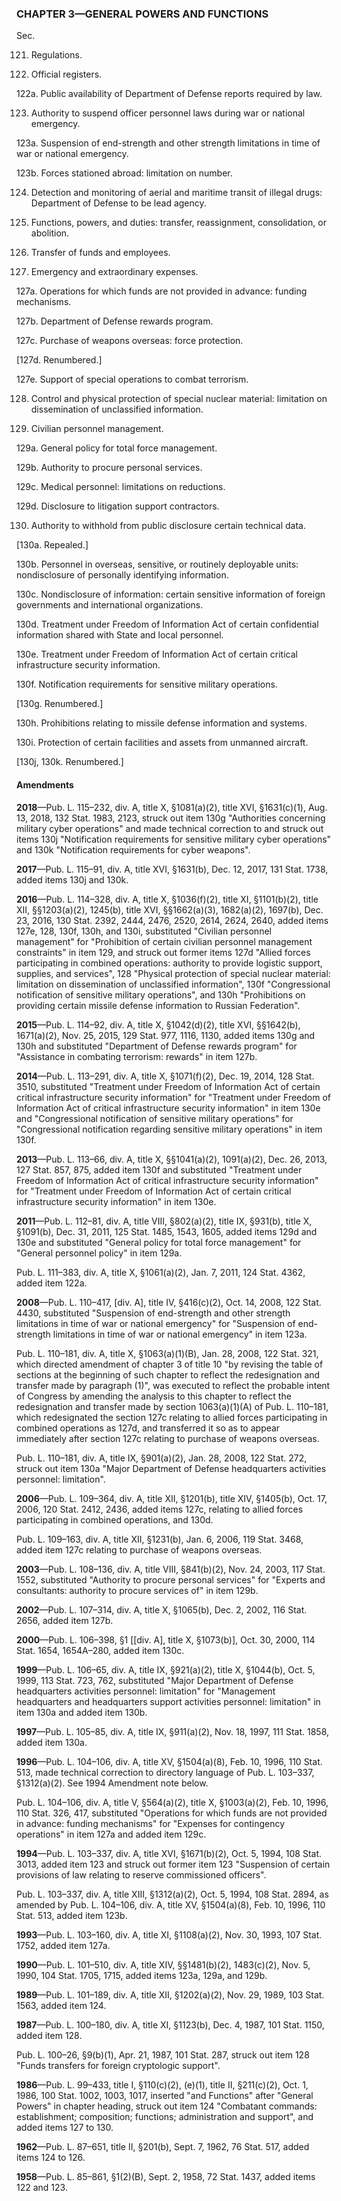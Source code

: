 ### **CHAPTER 3—GENERAL POWERS AND FUNCTIONS** ###

Sec.

121. Regulations.

122. Official registers.

122a. Public availability of Department of Defense reports required by law.

123. Authority to suspend officer personnel laws during war or national emergency.

123a. Suspension of end-strength and other strength limitations in time of war or national emergency.

123b. Forces stationed abroad: limitation on number.

124. Detection and monitoring of aerial and maritime transit of illegal drugs: Department of Defense to be lead agency.

125. Functions, powers, and duties: transfer, reassignment, consolidation, or abolition.

126. Transfer of funds and employees.

127. Emergency and extraordinary expenses.

127a. Operations for which funds are not provided in advance: funding mechanisms.

127b. Department of Defense rewards program.

127c. Purchase of weapons overseas: force protection.

[127d. Renumbered.]

127e. Support of special operations to combat terrorism.

128. Control and physical protection of special nuclear material: limitation on dissemination of unclassified information.

129. Civilian personnel management.

129a. General policy for total force management.

129b. Authority to procure personal services.

129c. Medical personnel: limitations on reductions.

129d. Disclosure to litigation support contractors.

130. Authority to withhold from public disclosure certain technical data.

[130a. Repealed.]

130b. Personnel in overseas, sensitive, or routinely deployable units: nondisclosure of personally identifying information.

130c. Nondisclosure of information: certain sensitive information of foreign governments and international organizations.

130d. Treatment under Freedom of Information Act of certain confidential information shared with State and local personnel.

130e. Treatment under Freedom of Information Act of certain critical infrastructure security information.

130f. Notification requirements for sensitive military operations.

[130g. Renumbered.]

130h. Prohibitions relating to missile defense information and systems.

130i. Protection of certain facilities and assets from unmanned aircraft.

[130j, 130k. Renumbered.]

#### Amendments ####

**2018**—Pub. L. 115–232, div. A, title X, §1081(a)(2), title XVI, §1631(c)(1), Aug. 13, 2018, 132 Stat. 1983, 2123, struck out item 130g "Authorities concerning military cyber operations" and made technical correction to and struck out items 130j "Notification requirements for sensitive military cyber operations" and 130k "Notification requirements for cyber weapons".

**2017**—Pub. L. 115–91, div. A, title XVI, §1631(b), Dec. 12, 2017, 131 Stat. 1738, added items 130j and 130k.

**2016**—Pub. L. 114–328, div. A, title X, §1036(f)(2), title XI, §1101(b)(2), title XII, §§1203(a)(2), 1245(b), title XVI, §§1662(a)(3), 1682(a)(2), 1697(b), Dec. 23, 2016, 130 Stat. 2392, 2444, 2476, 2520, 2614, 2624, 2640, added items 127e, 128, 130f, 130h, and 130i, substituted "Civilian personnel management" for "Prohibition of certain civilian personnel management constraints" in item 129, and struck out former items 127d "Allied forces participating in combined operations: authority to provide logistic support, supplies, and services", 128 "Physical protection of special nuclear material: limitation on dissemination of unclassified information", 130f "Congressional notification of sensitive military operations", and 130h "Prohibitions on providing certain missile defense information to Russian Federation".

**2015**—Pub. L. 114–92, div. A, title X, §1042(d)(2), title XVI, §§1642(b), 1671(a)(2), Nov. 25, 2015, 129 Stat. 977, 1116, 1130, added items 130g and 130h and substituted "Department of Defense rewards program" for "Assistance in combating terrorism: rewards" in item 127b.

**2014**—Pub. L. 113–291, div. A, title X, §1071(f)(2), Dec. 19, 2014, 128 Stat. 3510, substituted "Treatment under Freedom of Information Act of certain critical infrastructure security information" for "Treatment under Freedom of Information Act of critical infrastructure security information" in item 130e and "Congressional notification of sensitive military operations" for "Congressional notification regarding sensitive military operations" in item 130f.

**2013**—Pub. L. 113–66, div. A, title X, §§1041(a)(2), 1091(a)(2), Dec. 26, 2013, 127 Stat. 857, 875, added item 130f and substituted "Treatment under Freedom of Information Act of critical infrastructure security information" for "Treatment under Freedom of Information Act of certain critical infrastructure security information" in item 130e.

**2011**—Pub. L. 112–81, div. A, title VIII, §802(a)(2), title IX, §931(b), title X, §1091(b), Dec. 31, 2011, 125 Stat. 1485, 1543, 1605, added items 129d and 130e and substituted "General policy for total force management" for "General personnel policy" in item 129a.

Pub. L. 111–383, div. A, title X, §1061(a)(2), Jan. 7, 2011, 124 Stat. 4362, added item 122a.

**2008**—Pub. L. 110–417, [div. A], title IV, §416(c)(2), Oct. 14, 2008, 122 Stat. 4430, substituted "Suspension of end-strength and other strength limitations in time of war or national emergency" for "Suspension of end-strength limitations in time of war or national emergency" in item 123a.

Pub. L. 110–181, div. A, title X, §1063(a)(1)(B), Jan. 28, 2008, 122 Stat. 321, which directed amendment of chapter 3 of title 10 "by revising the table of sections at the beginning of such chapter to reflect the redesignation and transfer made by paragraph (1)", was executed to reflect the probable intent of Congress by amending the analysis to this chapter to reflect the redesignation and transfer made by section 1063(a)(1)(A) of Pub. L. 110–181, which redesignated the section 127c relating to allied forces participating in combined operations as 127d, and transferred it so as to appear immediately after section 127c relating to purchase of weapons overseas.

Pub. L. 110–181, div. A, title IX, §901(a)(2), Jan. 28, 2008, 122 Stat. 272, struck out item 130a "Major Department of Defense headquarters activities personnel: limitation".

**2006**—Pub. L. 109–364, div. A, title XII, §1201(b), title XIV, §1405(b), Oct. 17, 2006, 120 Stat. 2412, 2436, added items 127c, relating to allied forces participating in combined operations, and 130d.

Pub. L. 109–163, div. A, title XII, §1231(b), Jan. 6, 2006, 119 Stat. 3468, added item 127c relating to purchase of weapons overseas.

**2003**—Pub. L. 108–136, div. A, title VIII, §841(b)(2), Nov. 24, 2003, 117 Stat. 1552, substituted "Authority to procure personal services" for "Experts and consultants: authority to procure services of" in item 129b.

**2002**—Pub. L. 107–314, div. A, title X, §1065(b), Dec. 2, 2002, 116 Stat. 2656, added item 127b.

**2000**—Pub. L. 106–398, §1 [[div. A], title X, §1073(b)], Oct. 30, 2000, 114 Stat. 1654, 1654A–280, added item 130c.

**1999**—Pub. L. 106–65, div. A, title IX, §921(a)(2), title X, §1044(b), Oct. 5, 1999, 113 Stat. 723, 762, substituted "Major Department of Defense headquarters activities personnel: limitation" for "Management headquarters and headquarters support activities personnel: limitation" in item 130a and added item 130b.

**1997**—Pub. L. 105–85, div. A, title IX, §911(a)(2), Nov. 18, 1997, 111 Stat. 1858, added item 130a.

**1996**—Pub. L. 104–106, div. A, title XV, §1504(a)(8), Feb. 10, 1996, 110 Stat. 513, made technical correction to directory language of Pub. L. 103–337, §1312(a)(2). See 1994 Amendment note below.

Pub. L. 104–106, div. A, title V, §564(a)(2), title X, §1003(a)(2), Feb. 10, 1996, 110 Stat. 326, 417, substituted "Operations for which funds are not provided in advance: funding mechanisms" for "Expenses for contingency operations" in item 127a and added item 129c.

**1994**—Pub. L. 103–337, div. A, title XVI, §1671(b)(2), Oct. 5, 1994, 108 Stat. 3013, added item 123 and struck out former item 123 "Suspension of certain provisions of law relating to reserve commissioned officers".

Pub. L. 103–337, div. A, title XIII, §1312(a)(2), Oct. 5, 1994, 108 Stat. 2894, as amended by Pub. L. 104–106, div. A, title XV, §1504(a)(8), Feb. 10, 1996, 110 Stat. 513, added item 123b.

**1993**—Pub. L. 103–160, div. A, title XI, §1108(a)(2), Nov. 30, 1993, 107 Stat. 1752, added item 127a.

**1990**—Pub. L. 101–510, div. A, title XIV, §§1481(b)(2), 1483(c)(2), Nov. 5, 1990, 104 Stat. 1705, 1715, added items 123a, 129a, and 129b.

**1989**—Pub. L. 101–189, div. A, title XII, §1202(a)(2), Nov. 29, 1989, 103 Stat. 1563, added item 124.

**1987**—Pub. L. 100–180, div. A, title XI, §1123(b), Dec. 4, 1987, 101 Stat. 1150, added item 128.

Pub. L. 100–26, §9(b)(1), Apr. 21, 1987, 101 Stat. 287, struck out item 128 "Funds transfers for foreign cryptologic support".

**1986**—Pub. L. 99–433, title I, §110(c)(2), (e)(1), title II, §211(c)(2), Oct. 1, 1986, 100 Stat. 1002, 1003, 1017, inserted "and Functions" after "General Powers" in chapter heading, struck out item 124 "Combatant commands: establishment; composition; functions; administration and support", and added items 127 to 130.

**1962**—Pub. L. 87–651, title II, §201(b), Sept. 7, 1962, 76 Stat. 517, added items 124 to 126.

**1958**—Pub. L. 85–861, §1(2)(B), Sept. 2, 1958, 72 Stat. 1437, added items 122 and 123.